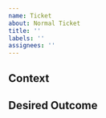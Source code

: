 ```yaml
---
name: Ticket
about: Normal Ticket
title: ''
labels: ''
assignees: ''
---
```


## Context

## Desired Outcome
